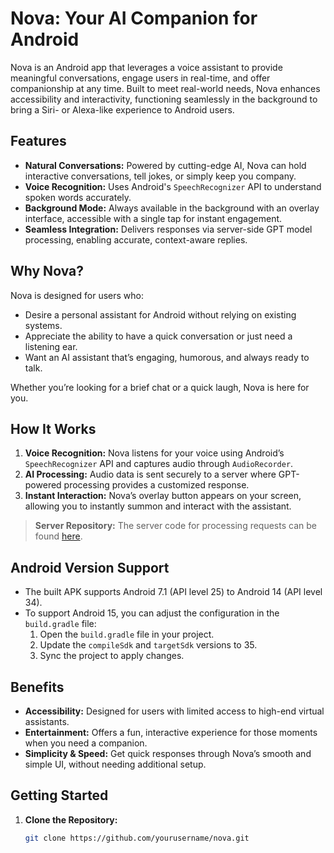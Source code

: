 # Nova: Your AI Companion for Android

Nova is an Android app that leverages a voice assistant to provide meaningful conversations, engage users in real-time, and offer companionship at any time. Built to meet real-world needs, Nova enhances accessibility and interactivity, functioning seamlessly in the background to bring a Siri- or Alexa-like experience to Android users.

## Features
- **Natural Conversations:** Powered by cutting-edge AI, Nova can hold interactive conversations, tell jokes, or simply keep you company.
- **Voice Recognition:** Uses Android's `SpeechRecognizer` API to understand spoken words accurately.
- **Background Mode:** Always available in the background with an overlay interface, accessible with a single tap for instant engagement.
- **Seamless Integration:** Delivers responses via server-side GPT model processing, enabling accurate, context-aware replies.
  
## Why Nova?
Nova is designed for users who:
- Desire a personal assistant for Android without relying on existing systems.
- Appreciate the ability to have a quick conversation or just need a listening ear.
- Want an AI assistant that’s engaging, humorous, and always ready to talk.

Whether you’re looking for a brief chat or a quick laugh, Nova is here for you.

## How It Works
1. **Voice Recognition:** Nova listens for your voice using Android’s `SpeechRecognizer` API and captures audio through `AudioRecorder`.
2. **AI Processing:** Audio data is sent securely to a server where GPT-powered processing provides a customized response.
3. **Instant Interaction:** Nova’s overlay button appears on your screen, allowing you to instantly summon and interact with the assistant.

> **Server Repository:** The server code for processing requests can be found [here](https://github.com/Starcool20/Nova---AI-Server).

## Android Version Support
- The built APK supports Android 7.1 (API level 25) to Android 14 (API level 34).
- To support Android 15, you can adjust the configuration in the `build.gradle` file:
  1. Open the `build.gradle` file in your project.
  2. Update the `compileSdk` and `targetSdk` versions to 35.
  3. Sync the project to apply changes.

## Benefits
- **Accessibility:** Designed for users with limited access to high-end virtual assistants.
- **Entertainment:** Offers a fun, interactive experience for those moments when you need a companion.
- **Simplicity & Speed:** Get quick responses through Nova’s smooth and simple UI, without needing additional setup.

## Getting Started
1. **Clone the Repository:** 
   ```bash
   git clone https://github.com/yourusername/nova.git
